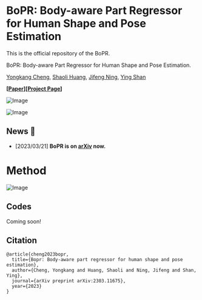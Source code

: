 # BoPR: Body-aware Part Regressor for Human Shape and Pose Estimation

This is the official repository of the BoPR.

BoPR: Body-aware Part Regressor for Human Shape and Pose Estimation.

[Yongkang Cheng](https://scholar.google.com/citations?user=cv5O1n0AAAAJ&hl=zh-CN&oi=ao), [Shaoli Huang](https://scholar.google.com/citations?user=o31BPFsAAAAJ&hl=en&oi=ao), [Jifeng Ning](https://scholar.google.com/citations?user=bePJGzMAAAAJ&hl=zh-CN&oi=ao), [Ying Shan](https://scholar.google.com/citations?hl=zh-CN&user=4oXBp9UAAAAJ)

**[[Paper](https://arxiv.org/abs/2303.11675)][[Project Page](https://semanticdh.github.io/BoPR/)]**

![Image](https://github.com/user-attachments/assets/496b85a4-e20b-46e4-b796-c2f484c912f2)

![Image](https://github.com/user-attachments/assets/b60c1786-2cdf-4436-928a-7549c2e53deb)

## News :triangular_flag_on_post:
- [2023/03/21] **BoPR is on [arXiv](https://arxiv.org/abs/2303.11675) now.**

# Method
![Image](https://github.com/user-attachments/assets/171a7f1f-2f43-487b-b394-c68473fe5500)


## Codes
Coming soon!

## Citation
```
@article{cheng2023bopr,
  title={Bopr: Body-aware part regressor for human shape and pose estimation},
  author={Cheng, Yongkang and Huang, Shaoli and Ning, Jifeng and Shan, Ying},
  journal={arXiv preprint arXiv:2303.11675},
  year={2023}
}

```


